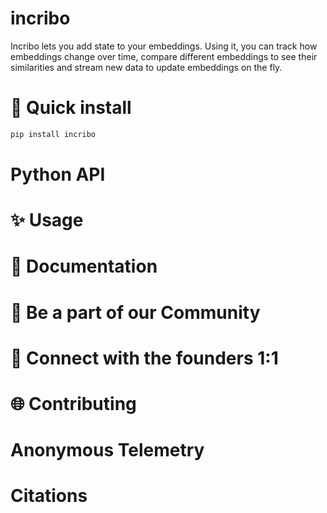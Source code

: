 # incribo
Incribo lets you add state to your embeddings. Using it, you can track how embeddings change over time, compare different embeddings to see their similarities and stream new data to update embeddings on the fly. 


# 🔧 Quick install
```python
pip install incribo
```

# Python API

# ✨ Usage

# 📖 Documentation

# 🔗 Be a part of our Community

# 🤝 Connect with the founders 1:1 

# 🌐 Contributing

# Anonymous Telemetry

# Citations
